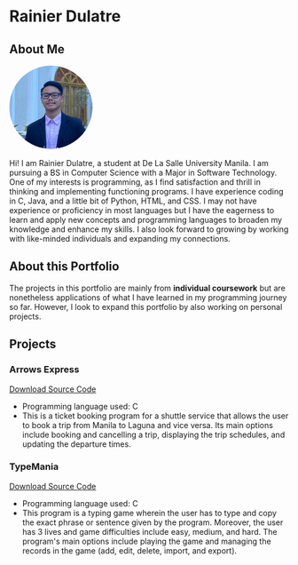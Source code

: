 # Rainier Dulatre

## About Me

<img src="assets/display pic.jpg" alt="Profile Picture" width="150" height="150" style="border-radius: 50%;">

Hi! I am Rainier Dulatre, a student at De La Salle University Manila. I am pursuing a BS in Computer Science with a Major in Software Technology. One of my interests is programming, as I find satisfaction and thrill in thinking and implementing functioning programs. I have experience coding in C, Java, and a little bit of Python, HTML, and CSS. I may not have experience or proficiency in most languages but I have the eagerness to learn and apply new concepts and programming languages to broaden my knowledge and enhance my skills. I also look forward to growing by working with like-minded individuals and expanding my connections.

## About this Portfolio

The projects in this portfolio are mainly from **individual coursework** but are nonetheless applications of what I have learned in my programming journey so far. However, I look to expand this portfolio by also working on personal projects.

## Projects
### Arrows Express

[Download Source Code](https://github.com/420Rain/Project-Portfolio/raw/main/Arrows-Express/Arrows-Express.zip)

- Programming language used: C
- This is a ticket booking program for a shuttle service that allows the user to book a trip from Manila to Laguna and vice versa. Its main options include booking and cancelling a trip, displaying the trip schedules, and updating the departure times.

### TypeMania

[Download Source Code](https://github.com/420Rain/Project-Portfolio/raw/main/TypeMania/TypeMania.zip)

- Programming language used: C
- This program is a typing game wherein the user has to type and copy the exact phrase or sentence given by the program. Moreover, the user has 3 lives and game difficulties include easy, medium, and hard. The program's main options include playing the game and managing the records in the game (add, edit, delete, import, and export).
